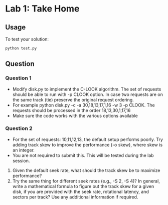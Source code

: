 # Lab 1: Take Home

## Usage

To test your solution:

```bash
python test.py
```

## Question

### Question 1

- Modify disk.py to implement the C-LOOK algorithm. The set of requests should be able to run with -p CLOOK option. In case two requests are on the same track (tie) preserve the original request ordering.
- For example python disk.py -c -a 30,18,13,17,1,16 -w 3 -p CLOOK. The requests should be processed in the order 18,13,30,1,17,16
- Make sure the code works with the various options available

### Question 2

- For the set of requests: 10,11,12,13, the default setup performs poorly. Try adding track skew to improve the performance (\-o skew), where skew is an integer.
- You are not required to submit this. This will be tested during the lab session.

1. Given the default seek rate, what should the track skew be to maximize performance?  
2. Try the same thing for different seek rates (e.g., \-S 2, \-S 4)? In general, write a mathematical formula to figure out the track skew for a given disk, if you are provided with the seek rate, rotational latency, and sectors per track? Use any additional information if required.
